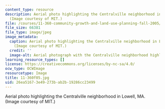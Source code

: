 ```yaml
---
content_type: resource
description: Aerial photo highlighting the Centralville neighborhood in Lowell, MA.
  (Image courtesy of MIT.)
file: /courses/11-360-community-growth-and-land-use-planning-fall-2005/26ea51673e49273bab2b19286cc23499_11-360f05.jpg
file_size: 66381
file_type: image/jpeg
image_metadata:
  caption: Aerial photo highlighting the Centralville neighborhood in Lowell, MA.
    (Image courtesy of MIT.)
  credit: ''
  image-alt: Aerial photograph with the Centralville neighborhood highlighted in pink.
learning_resource_types: []
license: https://creativecommons.org/licenses/by-nc-sa/4.0/
ocw_type: OCWImage
resourcetype: Image
title: 11-360f05.jpg
uid: 26ea5167-3e49-273b-ab2b-19286cc23499
---
```

Aerial photo highlighting the Centralville neighborhood in Lowell, MA. (Image courtesy of MIT.)